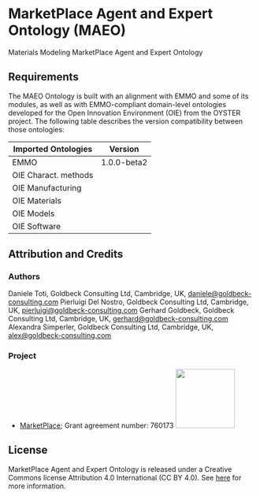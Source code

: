 # MarketPlace Agent and Expert Ontology (MAEO)

Materials Modeling MarketPlace Agent and Expert Ontology

## Requirements

The MAEO Ontology is built with an alignment with EMMO and some of its modules, as well as with EMMO-compliant domain-level ontologies developed for the Open Innovation Environment (OIE) from the OYSTER project. The following table describes the version compatibility between those ontologies:

| Imported Ontologies | Version           |
| ------------------- | ----------------- |
| EMMO                | 1.0.0-beta2       |
| OIE Charact. methods|                   |
| OIE Manufacturing   |                   |
| OIE Materials       |                   |
| OIE Models          |                   |
| OIE Software        |                   |


## Attribution and Credits

### Authors
Daniele Toti, Goldbeck Consulting Ltd, Cambridge, UK, daniele@goldbeck-consulting.com
Pierluigi Del Nostro, Goldbeck Consulting Ltd, Cambridge, UK, pierluigi@goldbeck-consulting.com
Gerhard Goldbeck, Goldbeck Consulting Ltd, Cambridge, UK, gerhard@goldbeck-consulting.com
Alexandra Simperler, Goldbeck Consulting Ltd, Cambridge, UK, alex@goldbeck-consulting.com

### Project
- [MarketPlace](https://www.the-marketplace-project.eu/); Grant agreement number: 760173 <img src="https://www.the-marketplace-project.eu/content/dam/iwm/the-marketplace-project/images/MARKETPLACE_LOGO_300dpi.png"  width="120">

## License

MarketPlace Agent and Expert Ontology is released under a Creative Commons license Attribution 4.0 International (CC BY 4.0). See [here](https://creativecommons.org/licenses/by/4.0/legalcode) for more information.
